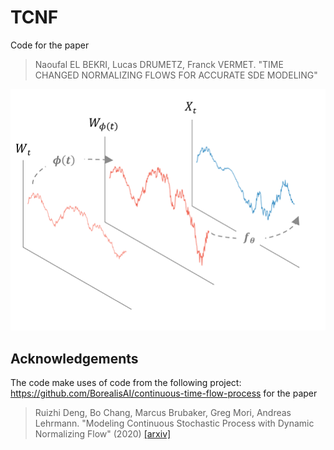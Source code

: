 # TCNF
Code for the paper
> Naoufal EL BEKRI, Lucas DRUMETZ, Franck VERMET. "TIME CHANGED NORMALIZING FLOWS FOR ACCURATE SDE MODELING"
> 
![](tcnf_overview.png)


## Acknowledgements

The code make uses of code from the following project:
https://github.com/BorealisAI/continuous-time-flow-process
for the paper
> Ruizhi Deng, Bo Chang, Marcus Brubaker, Greg Mori, Andreas Lehrmann. "Modeling Continuous Stochastic Process with Dynamic Normalizing Flow" (2020)
[[arxiv]](https://arxiv.org/pdf/2002.10516.pdf)
